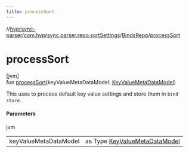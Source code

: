 ```yaml
---
title: processSort
---
```

//[hyprsync-parser](../../../index.html)/[com.hyprsync.parser.repo.sortSettings](../index.html)/[BindsRepo](index.html)/[processSort](process-sort.html)



# processSort



[jvm]\
fun [processSort](process-sort.html)(keyValueMetaDataModel: [KeyValueMetaDataModel](../../com.hyprsync.parser.models/-key-value-meta-data-model/index.html))



This uses to process default key value settings and store them in `bind store`.



#### Parameters


jvm

| | |
|---|---|
| keyValueMetaDataModel | as Type [KeyValueMetaDataModel](../../com.hyprsync.parser.models/-key-value-meta-data-model/index.html) |



